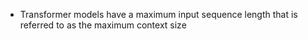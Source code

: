 - Transformer models have a maximum input sequence length that is referred to as the
maximum context size


